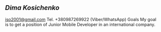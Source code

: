 *Dima Kosichenko*
-------------------------------------
iso2001@gmail.com
Tel. +380987269922 (Viber/WhatsApp)
Goals
My goal is to get a position of Junior Mobile Developer in an international company. 
